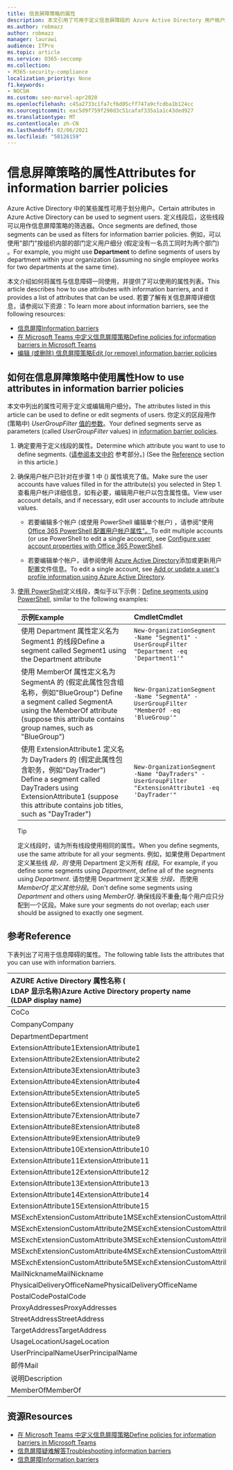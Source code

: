 ```yaml
---
title: 信息屏障策略的属性
description: 本文引用了可用于定义信息屏障段的 Azure Active Directory 用户帐户属性。
ms.author: robmazz
author: robmazz
manager: laurawi
audience: ITPro
ms.topic: article
ms.service: O365-seccomp
ms.collection:
- M365-security-compliance
localization_priority: None
f1.keywords:
- NOCSH
ms.custom: seo-marvel-apr2020
ms.openlocfilehash: c45a2733c1fa7cf6d05cff747a9cfcdba1b124cc
ms.sourcegitcommit: eac5d9f759f290d3c51cafaf335a1a1c43ded927
ms.translationtype: MT
ms.contentlocale: zh-CN
ms.lasthandoff: 02/06/2021
ms.locfileid: "50126159"
---
```

# <a name="attributes-for-information-barrier-policies"></a><span data-ttu-id="9d5b2-103">信息屏障策略的属性</span><span class="sxs-lookup"><span data-stu-id="9d5b2-103">Attributes for information barrier policies</span></span>

<span data-ttu-id="9d5b2-104">Azure Active Directory 中的某些属性可用于划分用户。</span><span class="sxs-lookup"><span data-stu-id="9d5b2-104">Certain attributes in Azure Active Directory can be used to segment users.</span></span> <span data-ttu-id="9d5b2-105">定义线段后，这些线段可以用作信息屏障策略的筛选器。</span><span class="sxs-lookup"><span data-stu-id="9d5b2-105">Once segments are defined, those segments can be used as filters for information barrier policies.</span></span> <span data-ttu-id="9d5b2-106">例如，可以使用"部门"按组织内部的部门定义用户细分 (假定没有一名员工同时为两个部门) 。</span><span class="sxs-lookup"><span data-stu-id="9d5b2-106">For example, you might use **Department** to define segments of users by department within your organization (assuming no single employee works for two departments at the same time).</span></span>

<span data-ttu-id="9d5b2-107">本文介绍如何将属性与信息障碍一同使用，并提供了可以使用的属性列表。</span><span class="sxs-lookup"><span data-stu-id="9d5b2-107">This article describes how to use attributes with information barriers, and it provides a list of attributes that can be used.</span></span> <span data-ttu-id="9d5b2-108">若要了解有关信息屏障详细信息，请参阅以下资源：</span><span class="sxs-lookup"><span data-stu-id="9d5b2-108">To learn more about information barriers, see the following resources:</span></span>

- [<span data-ttu-id="9d5b2-109">信息屏障</span><span class="sxs-lookup"><span data-stu-id="9d5b2-109">Information barriers</span></span>](information-barriers.md)
- [<span data-ttu-id="9d5b2-110">在 Microsoft Teams 中定义信息屏障策略</span><span class="sxs-lookup"><span data-stu-id="9d5b2-110">Define policies for information barriers in Microsoft Teams</span></span>](information-barriers-policies.md)
- [<span data-ttu-id="9d5b2-111">编辑 (或删除) 信息屏障策略</span><span class="sxs-lookup"><span data-stu-id="9d5b2-111">Edit (or remove) information barrier policies</span></span>](information-barriers-edit-segments-policies.md)

## <a name="how-to-use-attributes-in-information-barrier-policies"></a><span data-ttu-id="9d5b2-112">如何在信息屏障策略中使用属性</span><span class="sxs-lookup"><span data-stu-id="9d5b2-112">How to use attributes in information barrier policies</span></span>

<span data-ttu-id="9d5b2-113">本文中列出的属性可用于定义或编辑用户细分。</span><span class="sxs-lookup"><span data-stu-id="9d5b2-113">The attributes listed in this article can be used to define or edit segments of users.</span></span> <span data-ttu-id="9d5b2-114">你定义的区段用作 (策略中) *UserGroupFilter* [值的参数](information-barriers-policies.md)。</span><span class="sxs-lookup"><span data-stu-id="9d5b2-114">Your defined segments serve as parameters (called *UserGroupFilter* values) in [information barrier policies](information-barriers-policies.md).</span></span>

1. <span data-ttu-id="9d5b2-115">确定要用于定义线段的属性。</span><span class="sxs-lookup"><span data-stu-id="9d5b2-115">Determine which attribute you want to use to define segments.</span></span> <span data-ttu-id="9d5b2-116"> ([请参阅本文中的](#reference) 参考部分。) </span><span class="sxs-lookup"><span data-stu-id="9d5b2-116">(See the [Reference](#reference) section in this article.)</span></span>

2. <span data-ttu-id="9d5b2-117">确保用户帐户已针对在步骤 1 中 () 属性填充了值。</span><span class="sxs-lookup"><span data-stu-id="9d5b2-117">Make sure the user accounts have values filled in for the attribute(s) you selected in Step 1.</span></span> <span data-ttu-id="9d5b2-118">查看用户帐户详细信息，如有必要，编辑用户帐户以包含属性值。</span><span class="sxs-lookup"><span data-stu-id="9d5b2-118">View user account details, and if necessary, edit user accounts to include attribute values.</span></span> 

    - <span data-ttu-id="9d5b2-119">若要编辑多个帐户 (或使用 PowerShell 编辑单个帐户) ，请参阅"使用[Office 365 PowerShell 配置用户帐户属性"。](/microsoft-365/enterprise/configure-user-account-properties-with-microsoft-365-powershell)</span><span class="sxs-lookup"><span data-stu-id="9d5b2-119">To edit multiple accounts (or use PowerShell to edit a single account), see [Configure user account properties with Office 365 PowerShell](/microsoft-365/enterprise/configure-user-account-properties-with-microsoft-365-powershell).</span></span>

    - <span data-ttu-id="9d5b2-120">若要编辑单个帐户，请参阅使用 [Azure Active Directory](/azure/active-directory/fundamentals/active-directory-users-profile-azure-portal)添加或更新用户配置文件信息。</span><span class="sxs-lookup"><span data-stu-id="9d5b2-120">To edit a single account, see [Add or update a user's profile information using Azure Active Directory](/azure/active-directory/fundamentals/active-directory-users-profile-azure-portal).</span></span>

3. <span data-ttu-id="9d5b2-121">[使用 PowerShell](information-barriers-policies.md#define-segments-using-powershell)定义线段，类似于以下示例：</span><span class="sxs-lookup"><span data-stu-id="9d5b2-121">[Define segments using PowerShell](information-barriers-policies.md#define-segments-using-powershell), similar to the following examples:</span></span>

    |<span data-ttu-id="9d5b2-122">**示例**</span><span class="sxs-lookup"><span data-stu-id="9d5b2-122">**Example**</span></span>|<span data-ttu-id="9d5b2-123">**Cmdlet**</span><span class="sxs-lookup"><span data-stu-id="9d5b2-123">**Cmdlet**</span></span>|
    |:----------|:---------|
    | <span data-ttu-id="9d5b2-124">使用 Department 属性定义名为 Segment1 的线段</span><span class="sxs-lookup"><span data-stu-id="9d5b2-124">Define a segment called Segment1 using the Department attribute</span></span> | `New-OrganizationSegment -Name "Segment1" -UserGroupFilter "Department -eq 'Department1'"` |
    | <span data-ttu-id="9d5b2-125">使用 MemberOf 属性定义名为 SegmentA 的 (假定此属性包含组名称，例如"BlueGroup") </span><span class="sxs-lookup"><span data-stu-id="9d5b2-125">Define a segment called SegmentA using the MemberOf attribute (suppose this attribute contains group names, such as "BlueGroup")</span></span> | `New-OrganizationSegment -Name "SegmentA" -UserGroupFilter "MemberOf -eq 'BlueGroup'"` |
    | <span data-ttu-id="9d5b2-126">使用 ExtensionAttribute1 定义名为 DayTraders 的 (假定此属性包含职务，例如"DayTrader") </span><span class="sxs-lookup"><span data-stu-id="9d5b2-126">Define a segment called DayTraders using ExtensionAttribute1 (suppose this attribute contains job titles, such as "DayTrader")</span></span> | `New-OrganizationSegment -Name "DayTraders" -UserGroupFilter "ExtensionAttribute1 -eq 'DayTrader'"` |

    > [!TIP]
    > <span data-ttu-id="9d5b2-127">定义线段时，请为所有线段使用相同的属性。</span><span class="sxs-lookup"><span data-stu-id="9d5b2-127">When you define segments, use the same attribute for all your segments.</span></span> <span data-ttu-id="9d5b2-128">例如，如果使用 Department 定义某些线 *段，则* 使用 Department 定义所有 *线段*。</span><span class="sxs-lookup"><span data-stu-id="9d5b2-128">For example, if you define some segments using *Department*, define all of the segments using *Department*.</span></span> <span data-ttu-id="9d5b2-129">请勿使用 Department 定义某些 *分段，* 而使用 *MemberOf 定义其他分段*。</span><span class="sxs-lookup"><span data-stu-id="9d5b2-129">Don't define some segments using *Department* and others using *MemberOf*.</span></span> <span data-ttu-id="9d5b2-130">确保线段不重叠;每个用户应只分配到一个区段。</span><span class="sxs-lookup"><span data-stu-id="9d5b2-130">Make sure your segments do not overlap; each user should be assigned to exactly one segment.</span></span>

## <a name="reference"></a><span data-ttu-id="9d5b2-131">参考</span><span class="sxs-lookup"><span data-stu-id="9d5b2-131">Reference</span></span>

<span data-ttu-id="9d5b2-132">下表列出了可用于信息障碍的属性。</span><span class="sxs-lookup"><span data-stu-id="9d5b2-132">The following table lists the attributes that you can use with information barriers.</span></span>

|<span data-ttu-id="9d5b2-133">**AZURE Active Directory 属性名称 (<br/> LDAP 显示名称)**</span><span class="sxs-lookup"><span data-stu-id="9d5b2-133">**Azure Active Directory property name<br/>(LDAP display name)**</span></span>|<span data-ttu-id="9d5b2-134">**Exchange 属性名称**</span><span class="sxs-lookup"><span data-stu-id="9d5b2-134">**Exchange property name**</span></span>|
|:---------------------------------------------------------------|:-------------------------|
| <span data-ttu-id="9d5b2-135">Co</span><span class="sxs-lookup"><span data-stu-id="9d5b2-135">Co</span></span> | <span data-ttu-id="9d5b2-136">Co</span><span class="sxs-lookup"><span data-stu-id="9d5b2-136">Co</span></span> |
| <span data-ttu-id="9d5b2-137">Company</span><span class="sxs-lookup"><span data-stu-id="9d5b2-137">Company</span></span> | <span data-ttu-id="9d5b2-138">公司</span><span class="sxs-lookup"><span data-stu-id="9d5b2-138">Company</span></span> |
| <span data-ttu-id="9d5b2-139">Department</span><span class="sxs-lookup"><span data-stu-id="9d5b2-139">Department</span></span> | <span data-ttu-id="9d5b2-140">Department</span><span class="sxs-lookup"><span data-stu-id="9d5b2-140">Department</span></span> |
| <span data-ttu-id="9d5b2-141">ExtensionAttribute1</span><span class="sxs-lookup"><span data-stu-id="9d5b2-141">ExtensionAttribute1</span></span> | <span data-ttu-id="9d5b2-142">CustomAttribute1</span><span class="sxs-lookup"><span data-stu-id="9d5b2-142">CustomAttribute1</span></span> |
| <span data-ttu-id="9d5b2-143">ExtensionAttribute2</span><span class="sxs-lookup"><span data-stu-id="9d5b2-143">ExtensionAttribute2</span></span> | <span data-ttu-id="9d5b2-144">CustomAttribute2</span><span class="sxs-lookup"><span data-stu-id="9d5b2-144">CustomAttribute2</span></span> |
| <span data-ttu-id="9d5b2-145">ExtensionAttribute3</span><span class="sxs-lookup"><span data-stu-id="9d5b2-145">ExtensionAttribute3</span></span> | <span data-ttu-id="9d5b2-146">CustomAttribute3</span><span class="sxs-lookup"><span data-stu-id="9d5b2-146">CustomAttribute3</span></span> |
| <span data-ttu-id="9d5b2-147">ExtensionAttribute4</span><span class="sxs-lookup"><span data-stu-id="9d5b2-147">ExtensionAttribute4</span></span> | <span data-ttu-id="9d5b2-148">CustomAttribute4</span><span class="sxs-lookup"><span data-stu-id="9d5b2-148">CustomAttribute4</span></span> |
| <span data-ttu-id="9d5b2-149">ExtensionAttribute5</span><span class="sxs-lookup"><span data-stu-id="9d5b2-149">ExtensionAttribute5</span></span> | <span data-ttu-id="9d5b2-150">CustomAttribute5</span><span class="sxs-lookup"><span data-stu-id="9d5b2-150">CustomAttribute5</span></span> |
| <span data-ttu-id="9d5b2-151">ExtensionAttribute6</span><span class="sxs-lookup"><span data-stu-id="9d5b2-151">ExtensionAttribute6</span></span> | <span data-ttu-id="9d5b2-152">CustomAttribute6</span><span class="sxs-lookup"><span data-stu-id="9d5b2-152">CustomAttribute6</span></span> |
| <span data-ttu-id="9d5b2-153">ExtensionAttribute7</span><span class="sxs-lookup"><span data-stu-id="9d5b2-153">ExtensionAttribute7</span></span> | <span data-ttu-id="9d5b2-154">CustomAttribute7</span><span class="sxs-lookup"><span data-stu-id="9d5b2-154">CustomAttribute7</span></span> |
| <span data-ttu-id="9d5b2-155">ExtensionAttribute8</span><span class="sxs-lookup"><span data-stu-id="9d5b2-155">ExtensionAttribute8</span></span> | <span data-ttu-id="9d5b2-156">CustomAttribute8</span><span class="sxs-lookup"><span data-stu-id="9d5b2-156">CustomAttribute8</span></span> |
| <span data-ttu-id="9d5b2-157">ExtensionAttribute9</span><span class="sxs-lookup"><span data-stu-id="9d5b2-157">ExtensionAttribute9</span></span> | <span data-ttu-id="9d5b2-158">CustomAttribute9</span><span class="sxs-lookup"><span data-stu-id="9d5b2-158">CustomAttribute9</span></span> |
| <span data-ttu-id="9d5b2-159">ExtensionAttribute10</span><span class="sxs-lookup"><span data-stu-id="9d5b2-159">ExtensionAttribute10</span></span> | <span data-ttu-id="9d5b2-160">CustomAttribute10</span><span class="sxs-lookup"><span data-stu-id="9d5b2-160">CustomAttribute10</span></span> |
| <span data-ttu-id="9d5b2-161">ExtensionAttribute11</span><span class="sxs-lookup"><span data-stu-id="9d5b2-161">ExtensionAttribute11</span></span> | <span data-ttu-id="9d5b2-162">CustomAttribute11</span><span class="sxs-lookup"><span data-stu-id="9d5b2-162">CustomAttribute11</span></span> |
| <span data-ttu-id="9d5b2-163">ExtensionAttribute12</span><span class="sxs-lookup"><span data-stu-id="9d5b2-163">ExtensionAttribute12</span></span> | <span data-ttu-id="9d5b2-164">CustomAttribute12</span><span class="sxs-lookup"><span data-stu-id="9d5b2-164">CustomAttribute12</span></span> |
| <span data-ttu-id="9d5b2-165">ExtensionAttribute13</span><span class="sxs-lookup"><span data-stu-id="9d5b2-165">ExtensionAttribute13</span></span> | <span data-ttu-id="9d5b2-166">CustomAttribute13</span><span class="sxs-lookup"><span data-stu-id="9d5b2-166">CustomAttribute13</span></span> |
| <span data-ttu-id="9d5b2-167">ExtensionAttribute14</span><span class="sxs-lookup"><span data-stu-id="9d5b2-167">ExtensionAttribute14</span></span> | <span data-ttu-id="9d5b2-168">CustomAttribute14</span><span class="sxs-lookup"><span data-stu-id="9d5b2-168">CustomAttribute14</span></span> |
| <span data-ttu-id="9d5b2-169">ExtensionAttribute15</span><span class="sxs-lookup"><span data-stu-id="9d5b2-169">ExtensionAttribute15</span></span> | <span data-ttu-id="9d5b2-170">CustomAttribute15</span><span class="sxs-lookup"><span data-stu-id="9d5b2-170">CustomAttribute15</span></span> |
| <span data-ttu-id="9d5b2-171">MSExchExtensionCustomAttribute1</span><span class="sxs-lookup"><span data-stu-id="9d5b2-171">MSExchExtensionCustomAttribute1</span></span> | <span data-ttu-id="9d5b2-172">ExtensionCustomAttribute1</span><span class="sxs-lookup"><span data-stu-id="9d5b2-172">ExtensionCustomAttribute1</span></span> |
| <span data-ttu-id="9d5b2-173">MSExchExtensionCustomAttribute2</span><span class="sxs-lookup"><span data-stu-id="9d5b2-173">MSExchExtensionCustomAttribute2</span></span> | <span data-ttu-id="9d5b2-174">ExtensionCustomAttribute2</span><span class="sxs-lookup"><span data-stu-id="9d5b2-174">ExtensionCustomAttribute2</span></span> |
| <span data-ttu-id="9d5b2-175">MSExchExtensionCustomAttribute3</span><span class="sxs-lookup"><span data-stu-id="9d5b2-175">MSExchExtensionCustomAttribute3</span></span> | <span data-ttu-id="9d5b2-176">ExtensionCustomAttribute3</span><span class="sxs-lookup"><span data-stu-id="9d5b2-176">ExtensionCustomAttribute3</span></span> |
| <span data-ttu-id="9d5b2-177">MSExchExtensionCustomAttribute4</span><span class="sxs-lookup"><span data-stu-id="9d5b2-177">MSExchExtensionCustomAttribute4</span></span> | <span data-ttu-id="9d5b2-178">ExtensionCustomAttribute4</span><span class="sxs-lookup"><span data-stu-id="9d5b2-178">ExtensionCustomAttribute4</span></span> |
| <span data-ttu-id="9d5b2-179">MSExchExtensionCustomAttribute5</span><span class="sxs-lookup"><span data-stu-id="9d5b2-179">MSExchExtensionCustomAttribute5</span></span> | <span data-ttu-id="9d5b2-180">ExtensionCustomAttribute5</span><span class="sxs-lookup"><span data-stu-id="9d5b2-180">ExtensionCustomAttribute5</span></span> |
| <span data-ttu-id="9d5b2-181">MailNickname</span><span class="sxs-lookup"><span data-stu-id="9d5b2-181">MailNickname</span></span> | <span data-ttu-id="9d5b2-182">Alias</span><span class="sxs-lookup"><span data-stu-id="9d5b2-182">Alias</span></span> |
| <span data-ttu-id="9d5b2-183">PhysicalDeliveryOfficeName</span><span class="sxs-lookup"><span data-stu-id="9d5b2-183">PhysicalDeliveryOfficeName</span></span> | <span data-ttu-id="9d5b2-184">Office</span><span class="sxs-lookup"><span data-stu-id="9d5b2-184">Office</span></span> |
| <span data-ttu-id="9d5b2-185">PostalCode</span><span class="sxs-lookup"><span data-stu-id="9d5b2-185">PostalCode</span></span> | <span data-ttu-id="9d5b2-186">PostalCode</span><span class="sxs-lookup"><span data-stu-id="9d5b2-186">PostalCode</span></span> |
| <span data-ttu-id="9d5b2-187">ProxyAddresses</span><span class="sxs-lookup"><span data-stu-id="9d5b2-187">ProxyAddresses</span></span> | <span data-ttu-id="9d5b2-188">EmailAddresses</span><span class="sxs-lookup"><span data-stu-id="9d5b2-188">EmailAddresses</span></span> |
| <span data-ttu-id="9d5b2-189">StreetAddress</span><span class="sxs-lookup"><span data-stu-id="9d5b2-189">StreetAddress</span></span> | <span data-ttu-id="9d5b2-190">StreetAddress</span><span class="sxs-lookup"><span data-stu-id="9d5b2-190">StreetAddress</span></span> |
| <span data-ttu-id="9d5b2-191">TargetAddress</span><span class="sxs-lookup"><span data-stu-id="9d5b2-191">TargetAddress</span></span> | <span data-ttu-id="9d5b2-192">ExternalEmailAddress</span><span class="sxs-lookup"><span data-stu-id="9d5b2-192">ExternalEmailAddress</span></span> |
| <span data-ttu-id="9d5b2-193">UsageLocation</span><span class="sxs-lookup"><span data-stu-id="9d5b2-193">UsageLocation</span></span> | <span data-ttu-id="9d5b2-194">UsageLocation</span><span class="sxs-lookup"><span data-stu-id="9d5b2-194">UsageLocation</span></span> |
| <span data-ttu-id="9d5b2-195">UserPrincipalName</span><span class="sxs-lookup"><span data-stu-id="9d5b2-195">UserPrincipalName</span></span> | <span data-ttu-id="9d5b2-196">UserPrincipalName</span><span class="sxs-lookup"><span data-stu-id="9d5b2-196">UserPrincipalName</span></span> |
| <span data-ttu-id="9d5b2-197">邮件</span><span class="sxs-lookup"><span data-stu-id="9d5b2-197">Mail</span></span> | <span data-ttu-id="9d5b2-198">WindowsEmailAddress</span><span class="sxs-lookup"><span data-stu-id="9d5b2-198">WindowsEmailAddress</span></span> |
| <span data-ttu-id="9d5b2-199">说明</span><span class="sxs-lookup"><span data-stu-id="9d5b2-199">Description</span></span> | <span data-ttu-id="9d5b2-200">说明</span><span class="sxs-lookup"><span data-stu-id="9d5b2-200">Description</span></span> |
| <span data-ttu-id="9d5b2-201">MemberOf</span><span class="sxs-lookup"><span data-stu-id="9d5b2-201">MemberOf</span></span> | <span data-ttu-id="9d5b2-202">MemberOfGroup</span><span class="sxs-lookup"><span data-stu-id="9d5b2-202">MemberOfGroup</span></span> |

## <a name="resources"></a><span data-ttu-id="9d5b2-203">资源</span><span class="sxs-lookup"><span data-stu-id="9d5b2-203">Resources</span></span>

- [<span data-ttu-id="9d5b2-204">在 Microsoft Teams 中定义信息屏障策略</span><span class="sxs-lookup"><span data-stu-id="9d5b2-204">Define policies for information barriers in Microsoft Teams</span></span>](information-barriers-policies.md)
- [<span data-ttu-id="9d5b2-205">信息屏障疑难解答</span><span class="sxs-lookup"><span data-stu-id="9d5b2-205">Troubleshooting information barriers</span></span>](information-barriers-troubleshooting.md)
- [<span data-ttu-id="9d5b2-206">信息屏障</span><span class="sxs-lookup"><span data-stu-id="9d5b2-206">Information barriers</span></span>](information-barriers.md)
